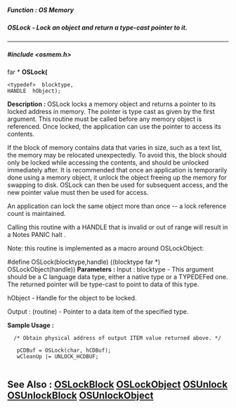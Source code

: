 ##### Function : OS Memory
##### OSLock - Lock an object and return a type-cast pointer to it.
---
##### #include <osmem.h>
<blocktype> far * **OSLock(**

	<typedef>  blocktype,
	HANDLE  hObject);
**Description :**
OSLock locks a memory object and returns a pointer to its locked address in 
memory.  The pointer is type cast as given by the first argument.  This routine 
must be called before any memory object is referenced.  Once locked, the 
application can use the pointer to access its contents.

If the block of memory contains data that varies in size, such as a text list, 
the memory may be relocated unexpectedly.  To avoid this, the block should only 
be locked while accessing the contents, and should be unlocked immediately 
after.  It is recommended that once an application is temporarily done using a 
memory object, it unlock the object freeing up the memory for swapping to 
disk.  OSLock can then be used for subsequent access, and the new pointer value 
must then be used for access.

An application can lock the same object more than once -- a lock reference 
count is maintained.

Calling this routine with a HANDLE that is invalid or out of range will result 
in a Notes PANIC halt .

Note: this routine is implemented as a macro around OSLockObject:


#define OSLock(blocktype,handle) ((blocktype far *) OSLockObject(handle))
**Parameters :**
Input :
blocktype  -  This argument should be a C language data type, either a native type or a TYPEDEFed one.  The returned pointer will be type-cast to point to data of this type.

hObject  -  Handle for the object to be locked. 

Output :
(routine)  -  Pointer to a data item of the specified type.


**Sample Usage :**
```
  /* Obtain physical address of output ITEM value returned above. */

   pCDBuf = OSLock(char, hCDBuf);
   wCleanUp |= UNLOCK_HCDBUF;


```
**See Also :**
[OSLockBlock](D:/md_files/OSLockBlock.md)
[OSLockObject](D:/md_files/OSLockObject.md)
[OSUnlock](D:/md_files/OSUnlock.md)
[OSUnlockBlock](D:/md_files/OSUnlockBlock.md)
[OSUnlockObject](D:/md_files/OSUnlockObject.md)
---
